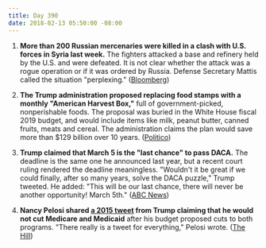 ```yaml
---
title: Day 390
date: 2018-02-13 05:50:00 -08:00
---
```


1. **More than 200 Russian mercenaries were killed in a clash with U.S. forces in Syria last week.** The fighters attacked a base and refinery held by the U.S. and were defeated. It is not clear whether the attack was a rogue operation or if it was ordered by Russia. Defense Secretary Mattis called the situation "perplexing." ([Bloomberg](https://www.bloomberg.com/news/articles/2018-02-13/u-s-strikes-said-to-kill-scores-of-russian-fighters-in-syria))

2. **The Trump administration proposed replacing food stamps with a monthly "American Harvest Box,"** full of government-picked, nonperishable foods. The proposal was buried in the White House fiscal 2019 budget, and would include items like milk, peanut butter, canned fruits, meats and cereal. The administration claims the plan would save more than $129 billion over 10 years. ([Politico](https://www.politico.com/story/2018/02/12/food-stamps-trump-administration-343245))

3. **Trump claimed that March 5 is the "last chance" to pass DACA.** The deadline is the same one he announced last year, but a recent court ruling rendered the deadline meaningless. "Wouldn't it be great if we could finally, after so many years, solve the DACA puzzle," Trump tweeted. He added: "This will be our last chance, there will never be another opportunity! March 5th." ([ABC News](http://abcnews.go.com/Politics/wireStory/trump-pushes-immigration-deal-chance-pass-53040801))

4. **Nancy Pelosi shared [a 2015 tweet](https://twitter.com/NancyPelosi/status/963132524213030914?ref_src=twsrc%5Etfw&ref_url=http%3A%2F%2Fthehill.com%2Fhomenews%2Fhouse%2F373503-pelosi-resurfaces-old-trump-tweet-vowing-no-cuts-to-medicaid-after-trump) from Trump claiming that he would not cut Medicare and Medicaid** after his budget proposed cuts to both programs. "There really is a tweet for everything," Pelosi wrote. ([The Hill](http://thehill.com/homenews/house/373503-pelosi-resurfaces-old-trump-tweet-vowing-no-cuts-to-medicaid-after-trump))